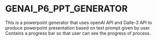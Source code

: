 # GENAI_P6_PPT_GENERATOR
This is a powerpoint generator that uses openAI API and Dalle-3 API to produce powerpoint presentation based on text prompt given by user. Contains a progress bar so that user can see the progress of process.
